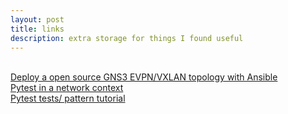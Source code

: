 ```yaml
---
layout: post
title: links
description: extra storage for things I found useful
---
```

<br>
<a href="https://medium.com/@astontechnologies/automating-a-virtual-fabric-with-ansible-terraform-gns3-and-frr-211d3ae3acc1">Deploy a open source GNS3 EVPN/VXLAN topology with Ansible</a>
<br>
<a href="https://blog.networktocode.com/post/pytest-in-the-networking-world/">Pytest in a network context</a>
<br>
<a href="https://blog.networktocode.com/post/how-to-write-better-python-tests-for-network-programming/">Pytest tests/ pattern tutorial</a>
<br>
